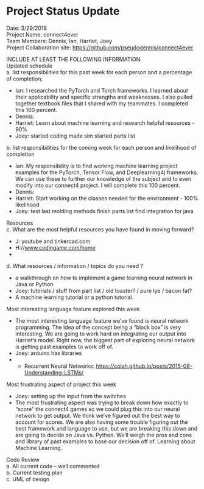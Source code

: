 # Project Status Update  

Date:  3/29/2018  
Project Name: connect4ever  
Team Members: Dennis, Ian, Harriet, Joey  
Project Collaboration site: https://github.com/pseudodennis/connect4ever  

INCLUDE AT LEAST THE FOLLOWING INFORMATION:  
Updated schedule  
a. list responsibilities for this past week for each person and a percentage of completion;  
  - Ian: I researched the PyTorch and Torch frameworks. I learned about their applicability and specific strengths and weaknesses. I also pulled together textbook files that I shared with my teammates. I completed this 100 percent.
  - Dennis:
  - Harriet: Learn about machine learning and research helpful resources - 90%
  - Joey: started coding
          made sim
          started parts list

b. list responsibilities for the coming week for each person and likelihood of completion  
  - Ian: My responsibility is to find working machine learning project examples for the PyTorch, Tensor Flow, and Deeplearning4j frameworks. We can use these to further our knowledge of the subject and to even modify into our connect4 project. I will complete this 100 percent.
  - Dennis:
  - Harriet: Start working on the classes needed for the environment - 100% likelihood
  - Joey: test last molding methods
          finish parts list
          find integration for java  
          
Resources  
c. What are the most helpful resources you have found in moving forward?  
  - J: youtube and tinkercad.com
  - H://www.codingame.com/home
  - 


d. What resources / information / topics do you need ?  
  - a walkthrough on how to implement a game learning neural network in Java or Python
  - Joey: tutorials / stuff from part list / old toaster? / pure lye / bacon fat?
  - A machine learning tutorial or a python tutorial.


Most interesting language feature explored this week  
-	The most interesting language feature we’ve found is neural network programming. The idea of the concept being a “black box” is very interesting. We are going to work hard on integrating our output into Harriet’s model. Right now, the biggest part of exploring neural network is getting past examples to work off of.
- Joey: arduino has libraries 
-   - Recurrent Neural Networks: https://colah.github.io/posts/2015-08-Understanding-LSTMs/

Most frustrating aspect of project this week  
  - Joey: setting up the input from the switches
  -	The most frustrating aspect was trying to break down how exactly to “score” the connect4 games so we could plug this into our neural network to get output. We think we’ve figured out the best way to account for scores. We are also having some trouble figuring out the best framework and language to use, but we are breaking this down and are going to decide on Java vs. Python. We’ll weigh the pros and cons and library of past examples to base our decision off of.
Learning about Machine Learning.

Code Review  
a. All current code – well commented  
b. Current testing plan  
c. UML of design  
